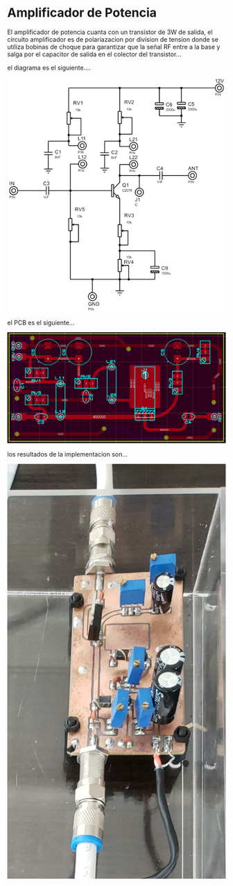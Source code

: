# Amplificador de Potencia

El amplificador de potencia cuanta con un transistor de 3W de salida, el circuito amplificador es de polariazacion por division de tension donde se utiliza bobinas de choque para garantizar que la señal RF entre a la base y salga por el capacitor de salida en el colector del transistor...

el diagrama es el siguiente....

![](.img/diagrama.PNG)

el PCB es el siguiente...

![](.img/PCB.PNG)

los resultados de la implementacion son...

![](.img/resultados.jpg)
